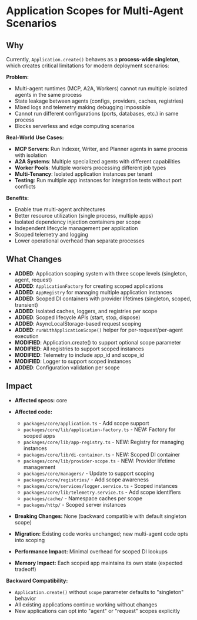 # Application Scopes for Multi-Agent Scenarios

## Why

Currently, `Application.create()` behaves as a **process-wide singleton**, which creates critical limitations for modern deployment scenarios:

**Problem:**
- Multi-agent runtimes (MCP, A2A, Workers) cannot run multiple isolated agents in the same process
- State leakage between agents (configs, providers, caches, registries)
- Mixed logs and telemetry making debugging impossible
- Cannot run different configurations (ports, databases, etc.) in same process
- Blocks serverless and edge computing scenarios

**Real-World Use Cases:**
- **MCP Servers**: Run Indexer, Writer, and Planner agents in same process with isolation
- **A2A Systems**: Multiple specialized agents with different capabilities
- **Worker Pools**: Multiple workers processing different job types
- **Multi-Tenancy**: Isolated application instances per tenant
- **Testing**: Run multiple app instances for integration tests without port conflicts

**Benefits:**
- Enable true multi-agent architectures
- Better resource utilization (single process, multiple apps)
- Isolated dependency injection containers per scope
- Independent lifecycle management per application
- Scoped telemetry and logging
- Lower operational overhead than separate processes

## What Changes

- **ADDED**: Application scoping system with three scope levels (singleton, agent, request)
- **ADDED**: `ApplicationFactory` for creating scoped applications
- **ADDED**: `AppRegistry` for managing multiple application instances
- **ADDED**: Scoped DI containers with provider lifetimes (singleton, scoped, transient)
- **ADDED**: Isolated caches, loggers, and registries per scope
- **ADDED**: Scoped lifecycle APIs (start, stop, dispose)
- **ADDED**: AsyncLocalStorage-based request scoping
- **ADDED**: `runWithApplicationScope()` helper for per-request/per-agent execution
- **MODIFIED**: Application.create() to support optional scope parameter
- **MODIFIED**: All registries to support scoped instances
- **MODIFIED**: Telemetry to include app_id and scope_id
- **MODIFIED**: Logger to support scoped instances
- **ADDED**: Configuration validation per scope

## Impact

- **Affected specs:** core
- **Affected code:**
  - `packages/core/application.ts` - Add scope support
  - `packages/core/lib/application-factory.ts` - NEW: Factory for scoped apps
  - `packages/core/lib/app-registry.ts` - NEW: Registry for managing instances
  - `packages/core/lib/di-container.ts` - NEW: Scoped DI container
  - `packages/core/lib/provider-scope.ts` - NEW: Provider lifetime management
  - `packages/core/managers/` - Update to support scoping
  - `packages/core/registries/` - Add scope awareness
  - `packages/core/services/logger.service.ts` - Scoped instances
  - `packages/core/lib/telemetry.service.ts` - Add scope identifiers
  - `packages/cache/` - Namespace caches per scope
  - `packages/http/` - Scoped server instances

- **Breaking Changes:** None (backward compatible with default singleton scope)
- **Migration:** Existing code works unchanged; new multi-agent code opts into scoping
- **Performance Impact:** Minimal overhead for scoped DI lookups
- **Memory Impact:** Each scoped app maintains its own state (expected tradeoff)

**Backward Compatibility:**
- `Application.create()` without `scope` parameter defaults to "singleton" behavior
- All existing applications continue working without changes
- New applications can opt into "agent" or "request" scopes explicitly


